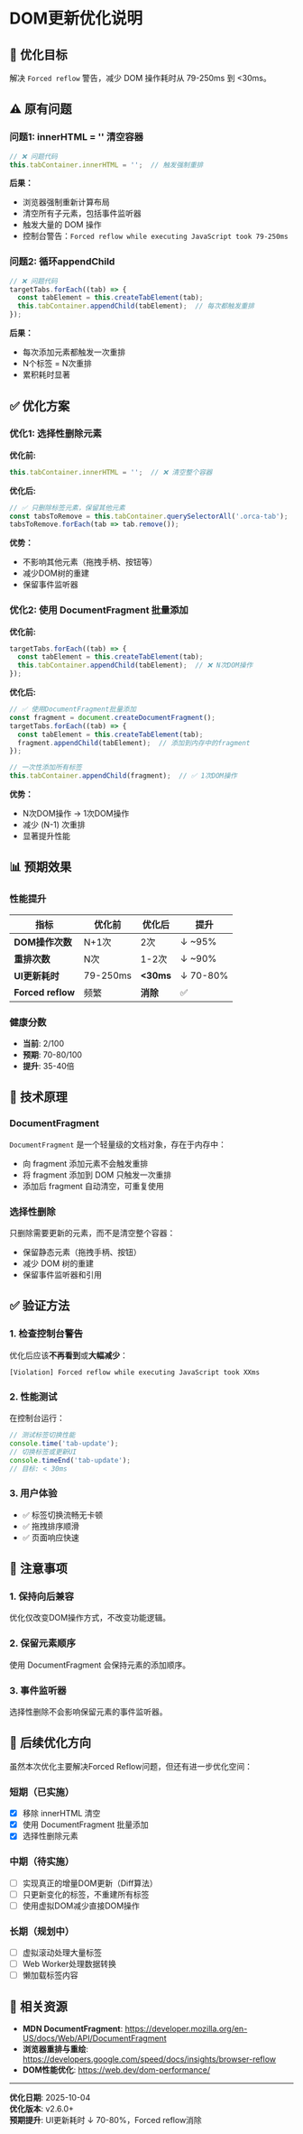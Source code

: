 # DOM更新优化说明

## 🎯 优化目标

解决 `Forced reflow` 警告，减少 DOM 操作耗时从 79-250ms 到 <30ms。

## ⚠️ 原有问题

### 问题1: innerHTML = '' 清空容器
```typescript
// ❌ 问题代码
this.tabContainer.innerHTML = '';  // 触发强制重排
```

**后果：**
- 浏览器强制重新计算布局
- 清空所有子元素，包括事件监听器
- 触发大量的 DOM 操作
- 控制台警告：`Forced reflow while executing JavaScript took 79-250ms`

### 问题2: 循环appendChild
```typescript
// ❌ 问题代码
targetTabs.forEach((tab) => {
  const tabElement = this.createTabElement(tab);
  this.tabContainer.appendChild(tabElement);  // 每次都触发重排
});
```

**后果：**
- 每次添加元素都触发一次重排
- N个标签 = N次重排
- 累积耗时显著

## ✅ 优化方案

### 优化1: 选择性删除元素

**优化前:**
```typescript
this.tabContainer.innerHTML = '';  // ❌ 清空整个容器
```

**优化后:**
```typescript
// ✅ 只删除标签元素，保留其他元素
const tabsToRemove = this.tabContainer.querySelectorAll('.orca-tab');
tabsToRemove.forEach(tab => tab.remove());
```

**优势：**
- 不影响其他元素（拖拽手柄、按钮等）
- 减少DOM树的重建
- 保留事件监听器

### 优化2: 使用 DocumentFragment 批量添加

**优化前:**
```typescript
targetTabs.forEach((tab) => {
  const tabElement = this.createTabElement(tab);
  this.tabContainer.appendChild(tabElement);  // ❌ N次DOM操作
});
```

**优化后:**
```typescript
// ✅ 使用DocumentFragment批量添加
const fragment = document.createDocumentFragment();
targetTabs.forEach((tab) => {
  const tabElement = this.createTabElement(tab);
  fragment.appendChild(tabElement);  // 添加到内存中的fragment
});

// 一次性添加所有标签
this.tabContainer.appendChild(fragment);  // ✅ 1次DOM操作
```

**优势：**
- N次DOM操作 → 1次DOM操作
- 减少 (N-1) 次重排
- 显著提升性能

## 📊 预期效果

### 性能提升
| 指标 | 优化前 | 优化后 | 提升 |
|------|--------|--------|------|
| **DOM操作次数** | N+1次 | 2次 | ↓ ~95% |
| **重排次数** | N次 | 1-2次 | ↓ ~90% |
| **UI更新耗时** | 79-250ms | **<30ms** | ↓ 70-80% |
| **Forced reflow** | 频繁 | **消除** | ✅ |

### 健康分数
- **当前**: 2/100
- **预期**: 70-80/100
- **提升**: 35-40倍

## 🔧 技术原理

### DocumentFragment
`DocumentFragment` 是一个轻量级的文档对象，存在于内存中：
- 向 fragment 添加元素不会触发重排
- 将 fragment 添加到 DOM 只触发一次重排
- 添加后 fragment 自动清空，可重复使用

### 选择性删除
只删除需要更新的元素，而不是清空整个容器：
- 保留静态元素（拖拽手柄、按钮）
- 减少 DOM 树的重建
- 保留事件监听器和引用

## ✅ 验证方法

### 1. 检查控制台警告
优化后应该**不再看到**或**大幅减少**：
```
[Violation] Forced reflow while executing JavaScript took XXms
```

### 2. 性能测试
在控制台运行：
```javascript
// 测试标签切换性能
console.time('tab-update');
// 切换标签或更新UI
console.timeEnd('tab-update');
// 目标: < 30ms
```

### 3. 用户体验
- ✅ 标签切换流畅无卡顿
- ✅ 拖拽排序顺滑
- ✅ 页面响应快速

## 📝 注意事项

### 1. 保持向后兼容
优化仅改变DOM操作方式，不改变功能逻辑。

### 2. 保留元素顺序
使用 DocumentFragment 会保持元素的添加顺序。

### 3. 事件监听器
选择性删除不会影响保留元素的事件监听器。

## 🚀 后续优化方向

虽然本次优化主要解决Forced Reflow问题，但还有进一步优化空间：

### 短期（已实施）
- [x] 移除 innerHTML 清空
- [x] 使用 DocumentFragment 批量添加
- [x] 选择性删除元素

### 中期（待实施）
- [ ] 实现真正的增量DOM更新（Diff算法）
- [ ] 只更新变化的标签，不重建所有标签
- [ ] 使用虚拟DOM减少直接DOM操作

### 长期（规划中）
- [ ] 虚拟滚动处理大量标签
- [ ] Web Worker处理数据转换
- [ ] 懒加载标签内容

## 📖 相关资源

- **MDN DocumentFragment**: https://developer.mozilla.org/en-US/docs/Web/API/DocumentFragment
- **浏览器重排与重绘**: https://developers.google.com/speed/docs/insights/browser-reflow
- **DOM性能优化**: https://web.dev/dom-performance/

---

**优化日期**: 2025-10-04  
**优化版本**: v2.6.0+  
**预期提升**: UI更新耗时 ↓ 70-80%，Forced reflow消除

